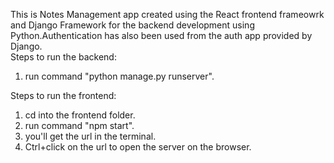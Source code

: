 This is Notes Management app created using the React frontend frameowrk and Django Framework for the backend development using Python.Authentication has also been used from the auth app provided by Django.<br />
Steps to run the backend:<br />
1. run command "python manage.py runserver".<br />

Steps to run the frontend:<br />
1. cd into the frontend folder.<br />
2. run command "npm start".<br />
3. you'll get the url in the terminal.<br />
4. Ctrl+click on the url to open the server on  the browser.<br />